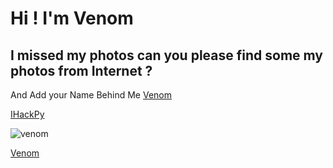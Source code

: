 # Hi ! I'm Venom

## I missed my photos can you please find some my photos from Internet ?
And Add your Name Behind Me 
[Venom](https://lvenoml.github.io)

[IHackPy](https://ihackpy.github.io)

![venom](https://static.antyweb.pl/wp-content/uploads/2018/10/06113507/venomending-blogroll-1538505459077_1280w.jpg)

[Venom](https://int.search.tb.ask.com/search/AJimage.jhtml?&enc=0&n=7849a191&p2=%5EBNF%5Expt656%5ETTAB03%5Elk&pg=AJimage&pn=1&ptb=8C618A5B-2EA7-417E-A595-7009181F7570&qs=&searchfor=venom&si=amain3724&ss=sub&st=sb&tpr=sbt&imgs=1p&filter=on&imgDetail=true)
